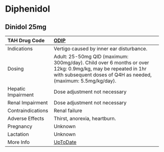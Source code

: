 # Diphenidol

## Dinidol 25mg

| TAH Drug Code      | [ODIP](https://www.tahsda.org.tw/drugs/hissearch.php?drug_code=ODIP)                                                                                                         |
|:-------------------|:-----------------------------------------------------------------------------------------------------------------------------------------------------------------------------|
| Indications        | Vertigo caused by inner ear disturbance.                                                                                                                                     |
| Dosing             | Adult: 25-50mg QID (maximum: 300mg/day). Child over 6 months or over 12kg: 0.9mg/kg, may be repeated in 1hr with subsequent doses of Q4H as needed, (maximum: 5.5mg/kg/day). |
| Hepatic Impairment | Dose adjustment not necessary                                                                                                                                                |
| Renal Impairment   | Dose adjustment not necessary                                                                                                                                                |
| Contraindications  | Renal failure                                                                                                                                                                |
| Adverse Effects    | Thirst, anorexia, heartburn.                                                                                                                                                 |
| Pregnancy          | Unknown                                                                                                                                                                      |
| Lactation          | Unknown                                                                                                                                                                      |
| More Info          | [UpToDate](https://www.uptodate.com/contents/diphenidol-international-drug-information-concise)                                                                              |


